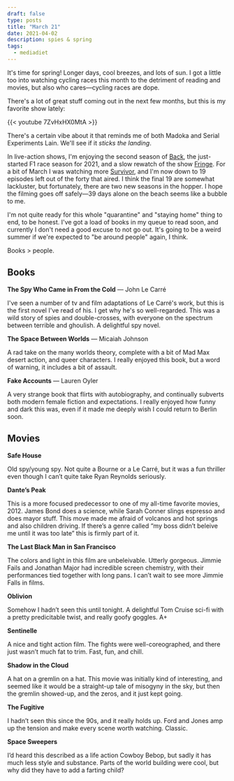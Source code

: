 ```yaml
---
draft: false
type: posts
title: "March 21"
date: 2021-04-02
description: spies & spring
tags:
  - mediadiet
---
```



It's time for spring! Longer days, cool breezes, and lots of sun. I got a little too into watching cycling races this month to the detriment of reading and movies, but also who cares—cycling races are dope.

There's a lot of great stuff coming out in the next few months, but this is my favorite show lately:

{{< youtube 7ZvHxHX0MtA >}}

There's a certain vibe about it that reminds me of both Madoka and Serial Experiments Lain. We'll see if it _sticks the landing_.

In live-action shows, I'm enjoying the second season of [Back](https://www.imdb.com/title/tt5676590/), the just-started F1 race season for 2021, and a slow rewatch of the show [Fringe](https://en.wikipedia.org/wiki/Fringe_(TV_series)). For a bit of March I was watching more [Survivor](https://www.brookshelley.com/posts/2020-06-12-stoked-on-survivor/), and I'm now down to 19 episodes left out of the forty that aired. I think the final 19 are somewhat lackluster, but fortunately, there are two new seasons in the hopper. I hope the filming goes off safely—39 days alone on the beach seems like a bubble to me.

I'm not quite ready for this whole "quarantine" and "staying home" thing to end, to be honest. I've got a load of books in my queue to read soon, and currently I don't need a good excuse to not go out. It's going to be a weird summer if we're expected to "be around people" again, I think.

Books > people.

## Books

**The Spy Who Came in From the Cold** — John Le Carré

I've seen a number of tv and film adaptations of Le Carré's work, but this is the first novel I've read of his. I get why he's so well-regarded. This was a wild story of spies and double-crosses, with everyone on the spectrum between terrible and ghoulish. A delightful spy novel.

**The Space Between Worlds** — Micaiah Johnson

A rad take on the many worlds theory, complete with a bit of Mad Max desert action, and queer characters. I really enjoyed this book, but a word of warning, it includes a bit of assault.

**Fake Accounts** — Lauren Oyler

A very strange book that flirts with autobiography, and continually subverts both modern female fiction and expectations. I really enjoyed how funny and dark this was, even if it made me deeply wish I could return to Berlin soon. 

## Movies

**Safe House**

Old spy/young spy. Not quite a Bourne or a Le Carré, but it was a fun thriller even though I can’t quite take Ryan Reynolds seriously.

**Dante’s Peak**

This is a more focused predecessor to one of my all-time favorite movies, 2012. James Bond does a science, while Sarah Conner slings espresso and does mayor stuff. This move made me afraid of volcanos and hot springs and also children driving. If there’s a genre called “my boss didn’t beleive me until it was too late” this is firmly part of it.

**The Last Black Man in San Francisco**

The colors and light in this film are unbeleivable. Utterly gorgeous. Jimmie Fails and Jonathan Major had incredible screen chemistry, with their performances tied together with long pans. I can’t wait to see more Jimmie Falls in films.

**Oblivion**

Somehow I hadn’t seen this until tonight. A delightful Tom Cruise sci-fi with a pretty predicitable twist, and really goofy goggles. A+

**Sentinelle**

A nice and tight action film. The fights were well-coreographed, and there just wasn’t much fat to trim. Fast, fun, and chill.

**Shadow in the Cloud**

A hat on a gremlin on a hat. This movie was initially kind of interesting, and seemed like it would be a straight-up tale of misogyny in the sky, but then the gremlin showed-up, and the zeros, and it just kept going. 

**The Fugitive**

I hadn’t seen this since the 90s, and it really holds up. Ford and Jones amp up the tension and make every scene worth watching. Classic.

**Space Sweepers**

I’d heard this described as a life action Cowboy Bebop, but sadly it has much less style and substance. Parts of the world building were cool, but why did they have to add a farting child? 